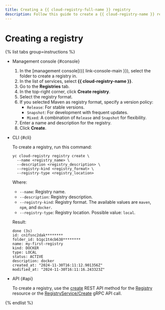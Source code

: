 ```yaml
---
title: Creating a {{ cloud-registry-full-name }} registry
description: Follow this guide to create a {{ cloud-registry-name }} registry.
---
```


# Creating a registry

{% list tabs group=instructions %}

- Management console {#console}

    1. In the [management console]({{ link-console-main }}), select the folder to create a registry in.
    1. In the list of services, select **{{ cloud-registry-name }}**.
    1. Go to the **Registries** tab.
    1. In the top-right corner, click **Create registry**.
    1. Select the registry format.
    1. If you selected Maven as registry format, specify a version policy:
        * `Release`: For stable versions.
        * `Snapshot`: For development with frequent updates.
        * `Mixed`: A combination of `Release` and `Snapshot` for flexibility.
    1. Enter a name and description for the registry.
    1. Click **Create**.

- CLI {#cli}

    To create a registry, run this command:

    ```
    yc cloud-registry registry create \
      --name <registry_name> \
      --description <registry_description> \
      --registry-kind <registry_format> \
      --registry-type <registry_location>
    ```

    Where:
    * `--name`: Registry name.
    * `--description`: Registry description.
    * `--registry-kind`: Registry format. The available values are `maven`, `npm`, and `docker`.
    * `--registry-type`: Registry location. Possible value: `local`.

    Result:

    ```
    done (3s)
    id: cn1fsnc2dak********
    folder_id: b1gc1t4cb638********
    name: my-first-registry
    kind: DOCKER
    type: LOCAL
    status: ACTIVE
    description: docker
    created_at: "2024-11-30T16:11:12.901356Z"
    modified_at: "2024-11-30T16:11:16.243323Z"
    ```

- API {#api}

    To create a registry, use the [create](../../api-ref/Registry/create.md) REST API method for the [Registry](../../api-ref/Registry/index.md) resource or the [RegistryService/Create](../../api-ref/grpc/Registry/create.md) gRPC API call.

{% endlist %}
